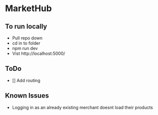 # MarketHub

## To run locally
- Pull repo down
- cd in to folder
- npm run dev
- Vist http://localhost:5000/

## ToDo
- [] Add routing

## Known Issues
- Logging in as an already existing merchant doesnt load their products
